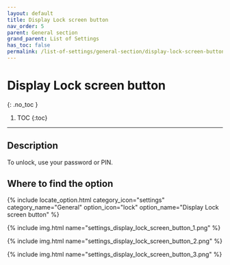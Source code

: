 ```yaml
---
layout: default
title: Display Lock screen button
nav_order: 5
parent: General section
grand_parent: List of Settings
has_toc: false
permalink: /list-of-settings/general-section/display-lock-screen-button
---
```


# Display Lock screen button
{: .no_toc }

1. TOC
{:toc}

---

## Description
To unlock, use your password or PIN.

## Where to find the option
{% include locate_option.html category_icon="settings" category_name="General" option_icon="lock" option_name="Display Lock screen button" %}

{% include img.html name="settings_display_lock_screen_button_1.png" %}

{% include img.html name="settings_display_lock_screen_button_2.png" %}

{% include img.html name="settings_display_lock_screen_button_3.png" %}